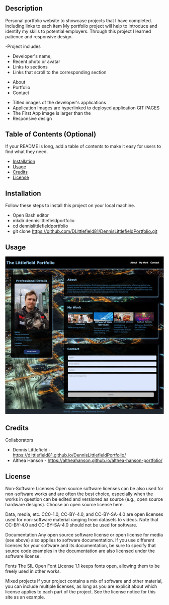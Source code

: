 # <The Littlefield Portfolio Project>

## Description

Personal portfolio website to showcase projects that I have completed. Including links to each item
My portfolio project will help to introduce and identify my skills to potential employers.
Through this project I learned patience and responsive design.

-Project includes
* Developer's name, 
* Recent photo or avatar 
* Links to sections 
* Links that scroll to the corresponding section
- About 
- Portfolio
- Contact
* Titled images of the developer's applications
* Application Images are hyperlinked to deployed application GIT PAGES
* The First App image is larger than the 
* Responsive design

## Table of Contents (Optional)

If your README is long, add a table of contents to make it easy for users to find what they need.

- [Installation](#installation)
- [Usage](#usage)
- [Credits](#credits)
- [License](#license)

## Installation

Follow these steps to install this project on your local machine.
* Open Bash editor
* mkdir dennislittlefieldportfolio
* cd dennislittlefieldportfolio
* git clone https://github.com/DLittlefield81/DennisLittlefieldPortfolio.git


## Usage



![The Littlefield Portfolio](./assets/images/TheLittlefieldPortfolio.png)


## Credits

Collaborators
* Dennis Littlefield - https://dlittlefield81.github.io/DennisLittlefieldPortfolio/
* Althea Hanson - https://altheahanson.github.io/althea-hanson-portfolio/

## License

Non-Software Licenses
Open source software licenses can be also used for non-software works and are often the best choice, especially when the works in question can be edited and versioned as source (e.g., open source hardware designs). Choose an open source license here.

Data, media, etc.
CC0-1.0, CC-BY-4.0, and CC-BY-SA-4.0 are open licenses used for non-software material ranging from datasets to videos. Note that CC-BY-4.0 and CC-BY-SA-4.0 should not be used for software.

Documentation
Any open source software license or open license for media (see above) also applies to software documentation. If you use different licenses for your software and its documentation, be sure to specify that source code examples in the documentation are also licensed under the software license.

Fonts
The SIL Open Font License 1.1 keeps fonts open, allowing them to be freely used in other works.

Mixed projects
If your project contains a mix of software and other material, you can include multiple licenses, as long as you are explicit about which license applies to each part of the project. See the license notice for this site as an example.

